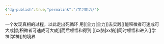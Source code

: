 ```yaml
---
{"dg-publish":true,"permalink":"/学习能力/"}
---
```


一个发现真相的过程，以此走出死循环
用[[全力\|全力]]去实践[[能积微者可速成可大成\|能积微者可速成可大成]]而后领悟和得到 [[xx脑\|xx脑]]同时领悟和进入[[学神\|学神]]的境界

